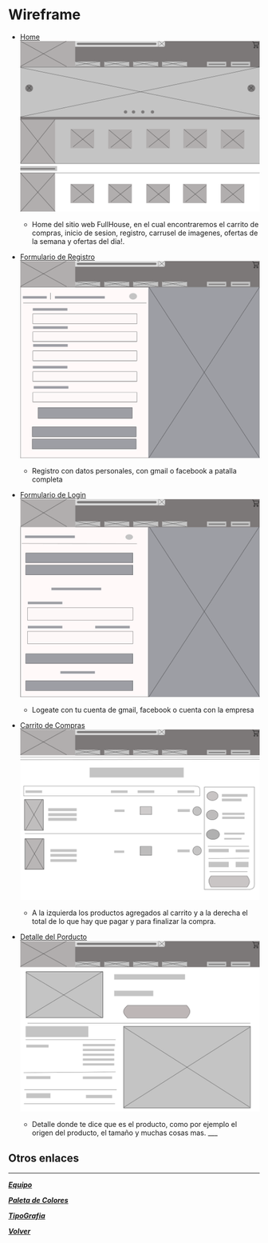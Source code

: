 # Wireframe
 - [    Home   ](https://github.com/jerebustos/Grupo-7-FullHouse/blob/master/wireframe/FullHouse%20Home.png)
 ![    Home   ](https://github.com/jerebustos/Grupo-7-FullHouse/blob/master/wireframe/FullHouse%20Home.png)

    - Home del sitio web FullHouse, en el cual encontraremos el carrito de compras, inicio de sesion, registro, carrusel de imagenes, ofertas de la semana y ofertas del dia!.


- [   Formulario de Registro  ](https://github.com/jerebustos/Grupo-7-FullHouse/blob/master/wireframe/Formulario%20de%20Registro%203.png)
 ![Formulario](https://github.com/jerebustos/Grupo-7-FullHouse/blob/master/wireframe/Formulario%20de%20Registro%203.png)
  
   - Registro con datos personales, con gmail o facebook a patalla completa  
  
 - [    Formulario de Login   ](https://github.com/jerebustos/Grupo-7-FullHouse/blob/master/wireframe/Formulario%20de%20Login%203.png)
 ![Formulario](https://github.com/jerebustos/Grupo-7-FullHouse/blob/master/wireframe/Formulario%20de%20Login%203.png)
   
   
    - Logeate con tu cuenta de gmail, facebook o cuenta con la empresa

  - [    Carrito de Compras   ](https://github.com/jerebustos/Grupo-7-FullHouse/blob/master/wireframe/FullHouse%20Carrito.png)
  ![    Carrito de Compras   ](https://github.com/jerebustos/Grupo-7-FullHouse/blob/master/wireframe/FullHouse%20Carrito.png)

    - A la izquierda los productos agregados al carrito y a la derecha el total de lo que hay que pagar y para finalizar la compra.
    
   - [    Detalle del Porducto   ](https://github.com/jerebustos/Grupo-7-FullHouse/blob/master/wireframe/FullHouse%20Detalle%20del%20Producto.png)
   ![    Detalle del Producto   ](https://github.com/jerebustos/Grupo-7-FullHouse/blob/master/wireframe/FullHouse%20Detalle%20del%20Producto.png)
   
     - Detalle donde te dice que es el producto, como por ejemplo el origen del producto, el tamaño y muchas cosas mas.
    ___
   
 ## __Otros enlaces__
___
        
        

[***Equipo***](https://github.com/jerebustos/Grupo-7-FullHouse/blob/master/Equipo.md)

[***Paleta de Colores***](Colores.md)

[***TipoGrafia***](tipografia.md)

[***Volver***](https://github.com/jerebustos/Grupo-7-FullHouse)
